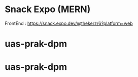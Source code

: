 # Snack Expo (MERN)

FrontEnd :
https://snack.expo.dev/@thekerz/6?platform=web
 
# uas-prak-dpm
# uas-prak-dpm
